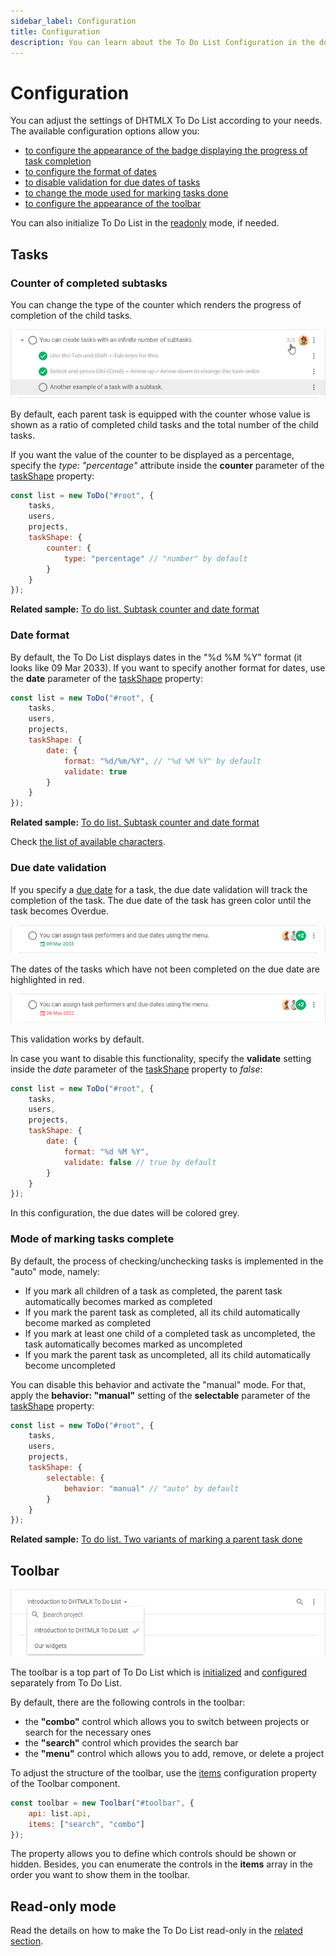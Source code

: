 ```yaml
---
sidebar_label: Configuration
title: Configuration
description: You can learn about the To Do List Configuration in the documentation of the DHTMLX JavaScript To Do List library. Browse developer guides and API reference, try out code examples and live demos, and download a free 30-day evaluation version of DHTMLX To Do List.
---
```


# Configuration

You can adjust the settings of DHTMLX To Do List according to your needs. The available configuration options allow you:
- [to configure the appearance of the badge displaying the progress of task completion](#counter-of-completed-subtasks)
- [to configure the format of dates](#date-format)
- [to disable validation for due dates of tasks](#due-date-validation)
- [to change the mode used for marking tasks done](#mode-of-marking-tasks-complete)
- [to configure the appearance of the toolbar](#toolbar)

You can also initialize To Do List in the [readonly](#read-only-mode) mode, if needed.

## Tasks

### Counter of completed subtasks

You can change the type of the counter which renders the progress of completion of the child tasks.

![counter](../assets/counter.png)

By default, each parent task is equipped with the counter whose value is shown as a ratio of completed child tasks and the total number of the child tasks.

If you want the value of the counter to be displayed as a percentage, specify the *type: "percentage"* attribute inside the **counter** parameter of the [taskShape](api/configs/taskshape_config.md) property:

~~~js {5-9}
const list = new ToDo("#root", {
    tasks,
    users,
    projects,
    taskShape: {
        counter: {
            type: "percentage" // "number" by default
        }
    }
});
~~~

**Related sample:** [To do list. Subtask counter and date format](https://snippet.dhtmlx.com/magidhw8)

### Date format

By default, the To Do List displays dates in the "%d %M %Y" format (it looks like 09 Mar 2033). If you want to specify another format for dates, use the **date** parameter of the [taskShape](api/configs/taskshape_config.md) property:

~~~js {5-10}
const list = new ToDo("#root", {
    tasks,
    users,
    projects,
    taskShape: {
        date: {
            format: "%d/%m/%Y", // "%d %M %Y" by default
            validate: true
        }
    }
});
~~~

**Related sample:** [To do list. Subtask counter and date format](https://snippet.dhtmlx.com/magidhw8)

Check [the list of available characters](api/configs/taskshape_config.md#list-of-characters).

### Due date validation

If you specify a [due date](api/configs/tasks_config.md) for a task, the due date validation will track the completion of the task. The due date of the task has green color until the task becomes Overdue. 

![due_date](../assets/due_date.png)

The dates of the  tasks which have not been completed on the due date are highlighted in red.  

![due_date](../assets/overdue_task.png)

This validation works by default.

In case you want to disable this functionality, specify the **validate** setting inside the *date* parameter of the [taskShape](api/configs/taskshape_config.md) property to *false*:

~~~js {5-10}
const list = new ToDo("#root", {
    tasks,
    users,
    projects,
    taskShape: {
        date: {
            format: "%d %M %Y",
            validate: false // true by default
        }
    }
});
~~~

In this configuration, the due dates will be colored grey.

### Mode of marking tasks complete

By default, the process of checking/unchecking tasks is implemented in the "auto" mode, namely:

- If you mark all children of a task as completed, the parent task automatically becomes marked as completed 
- If you mark the parent task as completed, all its child automatically become marked as completed
- If you mark at least one child of a completed task as uncompleted, the task automatically becomes marked as uncompleted
- If you mark the parent task as uncompleted, all its child automatically become uncompleted

You can disable this behavior and activate the "manual" mode. For that, apply the **behavior: "manual"** setting of the **selectable** parameter of the [taskShape](api/configs/taskshape_config.md) property:

~~~js {5-9}
const list = new ToDo("#root", {
    tasks,
    users,
    projects,
    taskShape: {
        selectable: {
            behavior: "manual" // "auto" by default
        }
    }
});
~~~

**Related sample:** [To do list. Two variants of marking a parent task done](https://snippet.dhtmlx.com/5892fcr2)

## Toolbar

![toolbar](../assets/separate_toolbar.png)

The toolbar is a top part of To Do List which is [initialized](guides/initialization.md#initialize-toolbar) and [configured](category/toolbar-properties.md) separately from To Do List.

By default, there are the following controls in the toolbar:

- the **"combo"** control which allows you to switch between projects or search for the necessary ones
- the **"search"** control which provides the search bar
- the **"menu"** control which allows you to add, remove, or delete a project

To adjust the structure of the toolbar, use the [items](api/toolbar_api/configs/items_config.md) configuration property of the Toolbar component. 

~~~js
const toolbar = new Toolbar("#toolbar", {
    api: list.api,
    items: ["search", "combo"]
});
~~~

The property allows you to define which controls should be shown or hidden. Besides, you can enumerate the controls in the **items** array in the order you want to show them in the toolbar.

## Read-only mode

Read the details on how to make the To Do List read-only in the [related section](guides/readonly_mode.md).
